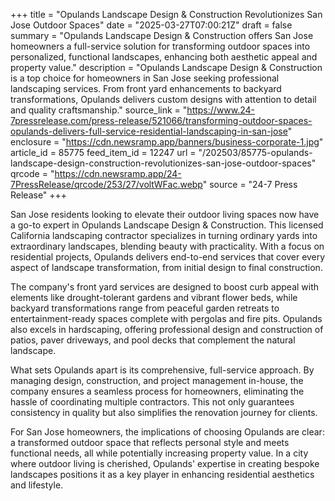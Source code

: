 +++
title = "Opulands Landscape Design & Construction Revolutionizes San Jose Outdoor Spaces"
date = "2025-03-27T07:00:21Z"
draft = false
summary = "Opulands Landscape Design & Construction offers San Jose homeowners a full-service solution for transforming outdoor spaces into personalized, functional landscapes, enhancing both aesthetic appeal and property value."
description = "Opulands Landscape Design & Construction is a top choice for homeowners in San Jose seeking professional landscaping services. From front yard enhancements to backyard transformations, Opulands delivers custom designs with attention to detail and quality craftsmanship."
source_link = "https://www.24-7pressrelease.com/press-release/521066/transforming-outdoor-spaces-opulands-delivers-full-service-residential-landscaping-in-san-jose"
enclosure = "https://cdn.newsramp.app/banners/business-corporate-1.jpg"
article_id = 85775
feed_item_id = 12247
url = "/202503/85775-opulands-landscape-design-construction-revolutionizes-san-jose-outdoor-spaces"
qrcode = "https://cdn.newsramp.app/24-7PressRelease/qrcode/253/27/voltWFac.webp"
source = "24-7 Press Release"
+++

<p>San Jose residents looking to elevate their outdoor living spaces now have a go-to expert in Opulands Landscape Design & Construction. This licensed California landscaping contractor specializes in turning ordinary yards into extraordinary landscapes, blending beauty with practicality. With a focus on residential projects, Opulands delivers end-to-end services that cover every aspect of landscape transformation, from initial design to final construction.</p><p>The company's front yard services are designed to boost curb appeal with elements like drought-tolerant gardens and vibrant flower beds, while backyard transformations range from peaceful garden retreats to entertainment-ready spaces complete with pergolas and fire pits. Opulands also excels in hardscaping, offering professional design and construction of patios, paver driveways, and pool decks that complement the natural landscape.</p><p>What sets Opulands apart is its comprehensive, full-service approach. By managing design, construction, and project management in-house, the company ensures a seamless process for homeowners, eliminating the hassle of coordinating multiple contractors. This not only guarantees consistency in quality but also simplifies the renovation journey for clients.</p><p>For San Jose homeowners, the implications of choosing Opulands are clear: a transformed outdoor space that reflects personal style and meets functional needs, all while potentially increasing property value. In a city where outdoor living is cherished, Opulands' expertise in creating bespoke landscapes positions it as a key player in enhancing residential aesthetics and lifestyle.</p>
